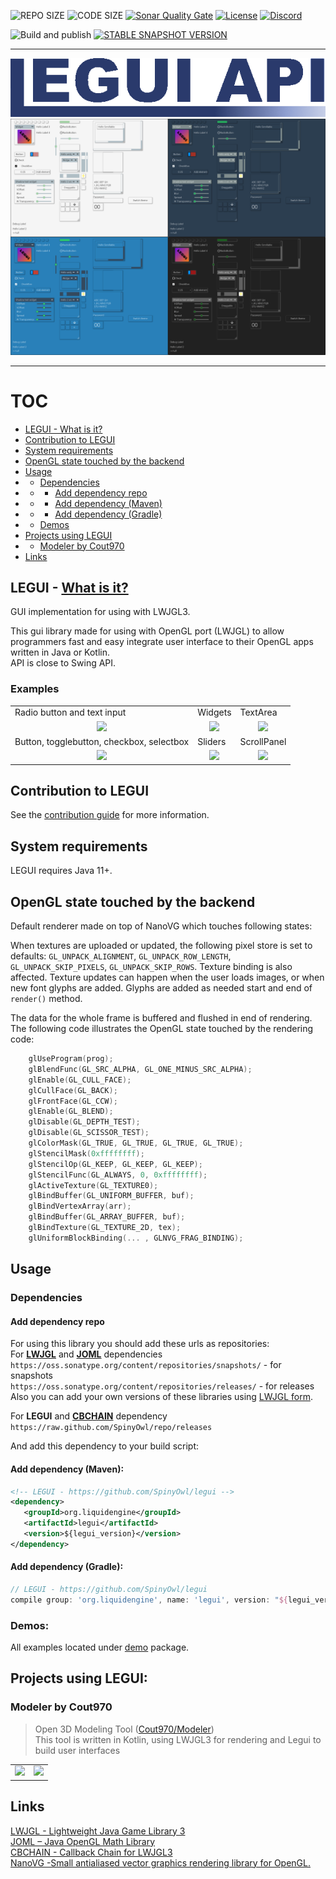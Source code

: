 ![REPO SIZE](https://img.shields.io/github/repo-size/SpinyOwl/legui.svg?style=for-the-badge) 
![CODE SIZE](https://img.shields.io/github/languages/code-size/SpinyOwl/legui.svg?style=for-the-badge) 
[![Sonar Quality Gate](https://img.shields.io/sonar/alert_status/SpinyOwl_legui?logo=sonarcloud&server=https%3A%2F%2Fsonarcloud.io&style=for-the-badge)](https://sonarcloud.io/dashboard?id=SpinyOwl_legui)
[![License](https://img.shields.io/github/license/SpinyOwl/legui.svg?style=for-the-badge)](/LICENSE)
[![Discord](https://img.shields.io/discord/245558983123927040.svg?slongCache=true&label=Discord&logo=discord&style=for-the-badge)](https://discord.gg/6wfqXpJ)

![Build and publish](https://img.shields.io/github/workflow/status/SpinyOwl/legui/Build%20and%20publish/develop?label=build&logo=Github&style=for-the-badge)
[![STABLE SNAPSHOT VERSION](https://img.shields.io/badge/dynamic/xml.svg?label=latest%20version&url=https%3A%2F%2Fraw.github.com%2FSpinyOwl%2Frepo%2Freleases%2Forg%2Fliquidengine%2Flegui%2Fmaven-metadata.xml&query=%2F%2Fmetadata%2Fversioning%2Fversions%2Fversion%5Blast()%5D&colorB=blue&style=for-the-badge)](https://github.com/SpinyOwl/repo/tree/snapshots/org/liquidengine/legui)

___

![legui_api](images/legui_api.png)
![preview](images/preview.png)

___
# TOC
* [LEGUI - What is it?](#legui---what-is-it)
* [Contribution to LEGUI](#contribution-to-legui)
* [System requirements](#system-requirements)
* [OpenGL state touched by the backend](#opengl-state-touched-by-the-backend)
* [Usage](#usage)
* * [Dependencies](#dependencies)
* * * [Add dependency repo](#add-dependency-repo)
* * * [Add dependency (Maven)](#add-dependency-maven)
* * * [Add dependency (Gradle)](#add-dependency-gradle)
* * [Demos](#demos)
* [Projects using LEGUI](#projects-using-legui)
* * [Modeler by Cout970](#modeler-by-cout970)
* [Links](#links)



## LEGUI - [What is it?](https://spinyowl.github.io/legui/)  
GUI implementation for using with LWJGL3.  

This gui library made for using with OpenGL port (LWJGL) to allow programmers fast and easy integrate user interface to their OpenGL apps written in Java or Kotlin.  
API is close to Swing API.  

### Examples
<table>
    <tr>
        <td>Radio button and text input</td>
        <td>Widgets</td>
        <td>TextArea</td>
    </tr>
    <tr>
        <td align="center"><img src="https://i.imgur.com/NMP2jll.gif" /></td>
        <td align="center"><img src="https://i.imgur.com/8iL2xPd.gif" /></td>
        <td align="center"><img src="https://i.imgur.com/WQxSN6n.gif" /></td>
    </tr>
    <tr>
        <td>Button, togglebutton, checkbox, selectbox</td>
        <td>Sliders</td>
        <td>ScrollPanel</td>
    </tr>
    <tr>
        <td align="center"><img src="https://i.imgur.com/kuTOdAk.gif" /></td>
        <td align="center"><img src="https://i.imgur.com/Te70Ek9.gif" /></td>
        <td align="center"><img src="https://i.imgur.com/RGuIpZ0.gif" /></td>
    </tr>
</table>

## Contribution to LEGUI
See the [contribution guide](docs/CONTRIBUTING.md) for more information.

## System requirements
LEGUI requires Java 11+.

## OpenGL state touched by the backend

Default renderer made on top of NanoVG which touches following states:

When textures are uploaded or updated, the following pixel store is set to defaults: `GL_UNPACK_ALIGNMENT`, `GL_UNPACK_ROW_LENGTH`, `GL_UNPACK_SKIP_PIXELS`, `GL_UNPACK_SKIP_ROWS`. Texture binding is also affected. Texture updates can happen when the user loads images, or when new font glyphs are added. Glyphs are added as needed start and end of `render()` method.

The data for the whole frame is buffered and flushed in end of rendering. The following code illustrates the OpenGL state touched by the rendering code:
```C
	glUseProgram(prog);
	glBlendFunc(GL_SRC_ALPHA, GL_ONE_MINUS_SRC_ALPHA);
	glEnable(GL_CULL_FACE);
	glCullFace(GL_BACK);
	glFrontFace(GL_CCW);
	glEnable(GL_BLEND);
	glDisable(GL_DEPTH_TEST);
	glDisable(GL_SCISSOR_TEST);
	glColorMask(GL_TRUE, GL_TRUE, GL_TRUE, GL_TRUE);
	glStencilMask(0xffffffff);
	glStencilOp(GL_KEEP, GL_KEEP, GL_KEEP);
	glStencilFunc(GL_ALWAYS, 0, 0xffffffff);
	glActiveTexture(GL_TEXTURE0);
	glBindBuffer(GL_UNIFORM_BUFFER, buf);
	glBindVertexArray(arr);
	glBindBuffer(GL_ARRAY_BUFFER, buf);
	glBindTexture(GL_TEXTURE_2D, tex);
	glUniformBlockBinding(... , GLNVG_FRAG_BINDING);
```

## Usage
### Dependencies
#### Add dependency repo
For using this library you should add these urls as repositories:  
For **[LWJGL](https://github.com/LWJGL/lwjgl3)** and **[JOML](https://github.com/JOML-CI/JOML)** dependencies  
`https://oss.sonatype.org/content/repositories/snapshots/` - for snapshots  
`https://oss.sonatype.org/content/repositories/releases/` -  for releases  
Also you can add your own versions of these libraries using [LWJGL form](https://www.lwjgl.org/download).

For **LEGUI** and **[CBCHAIN](https://github.com/SpinyOwl/cbchain)** dependency  
`https://raw.github.com/SpinyOwl/repo/releases`  

And add this dependency to your build script:  
#### Add dependency (Maven):

 ```xml
<!-- LEGUI - https://github.com/SpinyOwl/legui -->
<dependency>
    <groupId>org.liquidengine</groupId>
    <artifactId>legui</artifactId>
    <version>${legui_version}</version>
</dependency>
 ```
#### Add dependency (Gradle):
  ```groovy
// LEGUI - https://github.com/SpinyOwl/legui
compile group: 'org.liquidengine', name: 'legui', version: "${legui_version}";
  ```

### Demos:
All examples located under [demo](/src/main/java/org/liquidengine/legui/demo/) package.


## Projects using LEGUI:
### Modeler by Cout970
> Open 3D Modeling Tool  ([Cout970/Modeler](https://github.com/cout970/Modeler))  
> This tool is written in Kotlin, using LWJGL3 for rendering and Legui to build user interfaces  
<table>
  <tr>
    <td><img src="https://camo.githubusercontent.com/f21283491b2bdc4cff48206af8a87a41760319fd/68747470733a2f2f692e696d6775722e636f6d2f4257576f7470702e706e67"/></td>
    <td><img src="https://camo.githubusercontent.com/da89620c34a885bbbd739f4448937b040f8a788d/68747470733a2f2f692e696d6775722e636f6d2f63314b5446614f2e706e67"/></td>
  </tr>
</table>

## Links
[LWJGL - Lightweight Java Game Library 3](https://github.com/LWJGL/lwjgl3)  
[JOML – Java OpenGL Math Library](https://github.com/JOML-CI/JOML)  
[CBCHAIN - Callback Chain for LWJGL3](https://github.com/SpinyOwl/cbchain)  
[NanoVG -Small antialiased vector graphics rendering library for OpenGL.](https://github.com/memononen/nanovg)  
